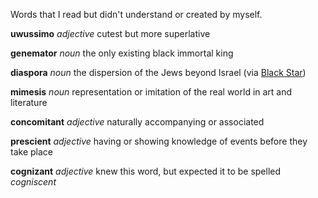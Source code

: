 Words that I read but didn't understand or created by myself.

**uwussimo**
_adjective_
cutest but more superlative

**genemator**
_noun_
the only existing black immortal king

**diaspora**
_noun_
the dispersion of the Jews beyond Israel (via [Black Star](https://www.youtube.com/watch?v=kETkgRNSVzk))

**mimesis**
_noun_
representation or imitation of the real world in art and literature

**concomitant**
_adjective_
naturally accompanying or associated

**prescient**
_adjective_
having or showing knowledge of events before they take place

**cognizant**
_adjective_
knew this word, but expected it to be spelled _cogniscent_

